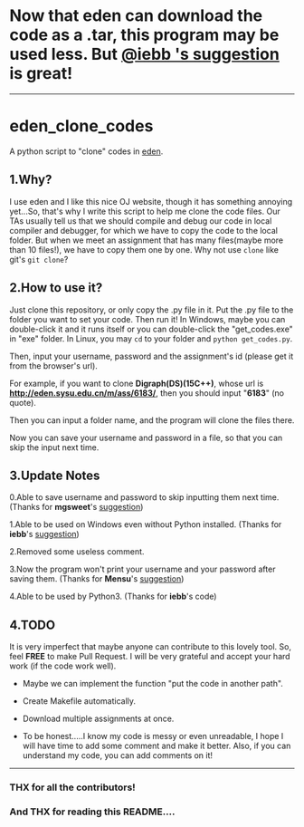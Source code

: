 # Now that eden can download the code as a .tar, this program may be used less. But [@iebb 's suggestion](https://github.com/DaddyTrap/eden_clone_codes/issues/3) is great!

---

# eden_clone_codes
A python script to "clone" codes in [eden](http://eden.sysu.edu.cn/).

## 1.Why?
I use eden and I like this nice OJ website, though it has something annoying yet...So, that's why I write this script to help me clone the code files.
Our TAs usually tell us that we should compile and debug our code in local compiler and debugger, for which we have to copy the code to the local folder. But when we meet an assignment that has many files(maybe more than 10 files!), we have to copy them one by one.
Why not use ```clone``` like git's ```git clone```?

## 2.How to use it?

Just clone this repository, or only copy the .py file in it. Put the .py file to the folder you want to set your code.
Then run it!
In Windows, maybe you can double-click it and it runs itself or you can double-click the "get_codes.exe" in "exe" folder.
In Linux, you may ```cd``` to your folder and ```python get_codes.py```.

Then, input your username, password and the assignment's id (please get it from the browser's url).

For example, if you want to clone **Digraph(DS)(15C++)**, whose url is **http://eden.sysu.edu.cn/m/ass/6183/**, then you should input "**6183**" (no quote).

Then you can input a folder name, and the program will clone the files there.

Now you can save your username and password in a file, so that you can skip the input next time.

## 3.Update Notes

0.Able to save username and password to skip inputting them next time. \(Thanks for **mgsweet**'s [suggestion](https://github.com/DaddyTrap/eden_clone_codes/issues/1)\)

1.Able to be used on Windows even without Python installed. \(Thanks for **iebb**'s [suggestion](https://github.com/DaddyTrap/eden_clone_codes/issues/3)\)

2.Removed some useless comment.

3.Now the program won't print your username and your password after saving them. \(Thanks for **Mensu**'s [suggestion](https://github.com/DaddyTrap/eden_clone_codes/issues/1)\)

4.Able to be used by Python3. \(Thanks for **iebb**'s code\)

## 4.TODO
It is very imperfect that maybe anyone can contribute to this lovely tool. So, feel **FREE** to make Pull Request. I will be very grateful and accept your hard work (if the code work well).

* Maybe we can implement the function "put the code in another path".

* Create Makefile automatically.

* Download multiple assignments at once.

* To be honest.....I know my code is messy or even unreadable, I hope I will have time to add some comment and make it better. Also, if you can understand my code, you can add comments on it!


---

### THX for all the contributors!

### And THX for reading this README....